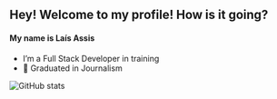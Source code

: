 ##  Hey! Welcome to my profile! How is it going? 

#### My name is Laís Assis

-  I’m a Full Stack Developer in training 
-  :pencil: Graduated in Journalism

![GitHub stats](https://github-readme-stats.vercel.app/api?username=laisassis&show_icons=true&hide_title=true&count_private=true&include_all_commits=true&count_private=true&theme=gotham)
